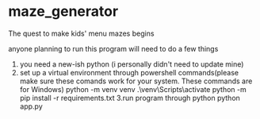 # maze_generator
The quest to make kids' menu mazes begins

anyone planning to run this program will need to do a few things
1. you need a new-ish python (i personally didn't need to update mine)
2. set up a virtual environment through powershell commands(please make sure these comands work for your system. These commands are for Windows)
    python -m venv venv
    .\venv\Scripts\activate
    python -m pip install -r requirements.txt
3.run program through python
  python app.py

